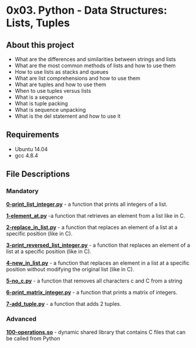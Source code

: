 # 0x03. Python - Data Structures: Lists, Tuples
## About this project

* What are the differences and similarities between strings and lists
* What are the most common methods of lists and how to use them
* How to use lists as stacks and queues
* What are list comprehensions and how to use them
* What are tuples and how to use them
* When to use tuples versus lists
* What is a sequence
* What is tuple packing
* What is sequence unpacking
* What is the del statement and how to use it


## Requirements
- Ubuntu 14.04
- gcc 4.8.4

## File Descriptions
### Mandatory
**[0-print_list_integer.py](0-print_list_integer.py)** - a function that prints all integers of a list.

**[1-element_at.py](1-element_at.py)** -a function that retrieves an element from a list like in C.

**[2-replace_in_list.py](2-replace_in_list.py)** - a function that replaces an element of a list at a specific position (like in C).

**[3-print_reversed_list_integer.py](3-print_reversed_list_integer.py)** - a function that replaces an element of a list at a specific position (like in C).

**[4-new_in_list.py](4-new_in_list.py)** - a function that replaces an element in a list at a specific position without modifying the original list (like in C).

**[5-no_c.py](5-no_c.py)** - a function that removes all characters c and C from a string

**[6-print_matrix_integer.py](6-print_matrix_integer.py)** - a function that prints a matrix of integers.

**[7-add_tuple.py](7-add_tuple.py)** - a function that adds 2 tuples.


### Advanced
**[100-operations.so](100-operations.so)** - dynamic shared library that contains C files that can be called from Python